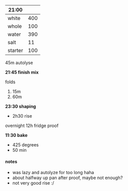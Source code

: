 
|21:00 | |
| ----------- |:----|
| white       | 400 |
| whole       | 100 |
| water       | 390 |
| salt        |  11 |
| starter     | 100 |

45m autolyse

**21:45 finish mix**

folds
1. 15m
2. 60m

**23:30 shaping** 
- 2h30 rise


overnight 12h fridge proof

**11:30 bake**
- 425 degrees
- 50 min

#### notes

- was lazy and autolyze for too long haha
- about halfway up pan after proof, maybe not enough?
- not very good rise :/
